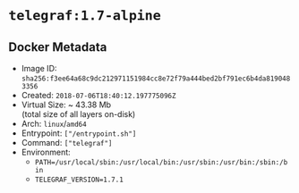 # `telegraf:1.7-alpine`

## Docker Metadata

- Image ID: `sha256:f3ee64a68c9dc212971151984cc8e72f79a444bed2bf791ec6b4da8190483356`
- Created: `2018-07-06T18:40:12.197775096Z`
- Virtual Size: ~ 43.38 Mb  
  (total size of all layers on-disk)
- Arch: `linux`/`amd64`
- Entrypoint: `["/entrypoint.sh"]`
- Command: `["telegraf"]`
- Environment:
  - `PATH=/usr/local/sbin:/usr/local/bin:/usr/sbin:/usr/bin:/sbin:/bin`
  - `TELEGRAF_VERSION=1.7.1`
